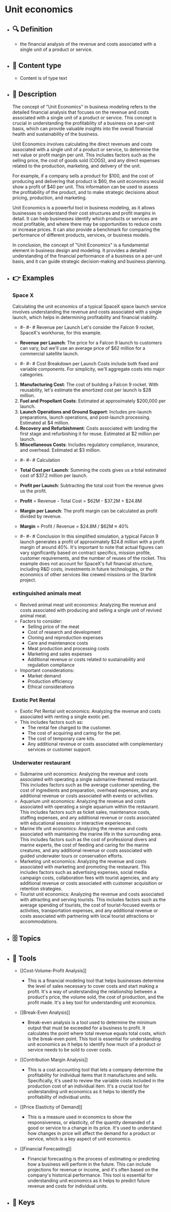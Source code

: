 # Unit economics
- ## 🔍 Definition
  - the financial analysis of the revenue and costs associated with a single unit of a product or service.
- ## 📰 Content type 
  - Content is of type text
- ## 📖 Description
  The concept of "Unit Economics" in business modeling refers to the detailed financial analysis that focuses on the revenue and costs associated with a single unit of a product or service. This concept is crucial in understanding the profitability of a business on a per-unit basis, which can provide valuable insights into the overall financial health and sustainability of the business.
  
  Unit Economics involves calculating the direct revenues and costs associated with a single unit of a product or service, to determine the net value or profit margin per unit. This includes factors such as the selling price, the cost of goods sold (COGS), and any direct expenses related to the production, marketing, and delivery of the unit.
  
  For example, if a company sells a product for $100, and the cost of producing and delivering that product is $60, the unit economics would show a profit of $40 per unit. This information can be used to assess the profitability of the product, and to make strategic decisions about pricing, production, and marketing.
  
  Unit Economics is a powerful tool in business modeling, as it allows businesses to understand their cost structures and profit margins in detail. It can help businesses identify which products or services are most profitable, and where there may be opportunities to reduce costs or increase prices. It can also provide a benchmark for comparing the performance of different products, services, or business models.
  
  In conclusion, the concept of "Unit Economics" is a fundamental element in business design and modeling. It provides a detailed understanding of the financial performance of a business on a per-unit basis, and it can guide strategic decision-making and business planning.
- ## 👉 Examples
  ### Space X
  Calculating the unit economics of a typical SpaceX space launch service involves understanding the revenue and costs associated with a single launch, which helps in determining profitability and financial viability.
  
  - #- #- # Revenue per Launch
  Let's consider the Falcon 9 rocket, SpaceX's workhorse, for this example.
  - **Revenue per Launch**: The price for a Falcon 9 launch to customers can vary, but we'll use an average price of $62 million for a commercial satellite launch.
  
  - #- #- # Cost Breakdown per Launch
  Costs include both fixed and variable components. For simplicity, we'll aggregate costs into major categories.
  1. **Manufacturing Cost**: The cost of building a Falcon 9 rocket. With reusability, let's estimate the amortized cost per launch is $28 million.
  2. **Fuel and Propellant Costs**: Estimated at approximately $200,000 per launch.
  3. **Launch Operations and Ground Support**: Includes pre-launch preparations, launch operations, and post-launch processing. Estimated at $4 million.
  4. **Recovery and Refurbishment**: Costs associated with landing the first stage and refurbishing it for reuse. Estimated at $2 million per launch.
  5. **Miscellaneous Costs**: Includes regulatory compliance, insurance, and overhead. Estimated at $3 million.
  
  - #- #- # Calculation
  - **Total Cost per Launch**: Summing the costs gives us a total estimated cost of $37.2 million per launch.
  - **Profit per Launch**: Subtracting the total cost from the revenue gives us the profit.
  - **Profit** = Revenue - Total Cost = $62M - $37.2M = $24.8M
  - **Margin per Launch**: The profit margin can be calculated as profit divided by revenue.
  - **Margin** = Profit / Revenue = $24.8M / $62M ≈ 40%
  
  - #- #- # Conclusion
  In this simplified simulation, a typical Falcon 9 launch generates a profit of approximately $24.8 million with a profit margin of around 40%. It's important to note that actual figures can vary significantly based on contract specifics, mission profile, customer requirements, and the number of reuses of the rocket. This example does not account for SpaceX's full financial structure, including R&D costs, investments in future technologies, or the economics of other services like crewed missions or the Starlink project.
  
  ### 
  
  ### extinguished animals meat
  - Revived animal meat unit economics: Analyzing the revenue and costs associated with producing and selling a single unit of revived animal meat.
  - Factors to consider:
  	- Selling price of the meat
  	- Cost of research and development
  	- Cloning and reproduction expenses
  	- Care and maintenance costs
  	- Meat production and processing costs
  	- Marketing and sales expenses
  	- Additional revenue or costs related to sustainability and regulation compliance
  - Important considerations:
  	- Market demand
  	- Production efficiency
  	- Ethical considerations
  ### Exotic Pet Rental
  - Exotic Pet Rental unit economics: Analyzing the revenue and costs associated with renting a single exotic pet.
  - This includes factors such as:
  	- The rental fee charged to the customer.
  	- The cost of acquiring and caring for the pet.
  	- The cost of temporary care kits.
  	- Any additional revenue or costs associated with complementary services or customer support.
  ### Underwater restaurant
  - Submarine unit economics: Analyzing the revenue and costs associated with operating a single submarine-themed restaurant. This includes factors such as the average customer spending, the cost of ingredients and preparation, overhead expenses, and any additional revenue or costs associated with events or activities.
  - Aquarium unit economics: Analyzing the revenue and costs associated with operating a single aquarium within the restaurant. This includes factors such as ticket sales, maintenance costs, staffing expenses, and any additional revenue or costs associated with educational sessions or interactive experiences.
  - Marine life unit economics: Analyzing the revenue and costs associated with maintaining the marine life in the surrounding area. This includes factors such as the cost of professional divers and marine experts, the cost of feeding and caring for the marine creatures, and any additional revenue or costs associated with guided underwater tours or conservation efforts.
  - Marketing unit economics: Analyzing the revenue and costs associated with marketing and promoting the restaurant. This includes factors such as advertising expenses, social media campaign costs, collaboration fees with tourist agencies, and any additional revenue or costs associated with customer acquisition or retention strategies.
  - Tourist unit economics: Analyzing the revenue and costs associated with attracting and serving tourists. This includes factors such as the average spending of tourists, the cost of tourist-focused events or activities, transportation expenses, and any additional revenue or costs associated with partnering with local tourist attractions or accommodations.
- ## 🗄️ Topics
  
- ## 🧰 Tools
  - [[Cost-Volume-Profit Analysis]]
    - This is a financial modeling tool that helps businesses determine the level of sales necessary to cover costs and start making a profit. It's a way of understanding the relationship between a product's price, the volume sold, the cost of production, and the profit made. It's a key tool for understanding unit economics.
  
  - [[Break-Even Analysis]]
    - Break-even analysis is a tool used to determine the minimum output that must be exceeded for a business to profit. It calculates the point where total revenue equals total costs, which is the break-even point. This tool is essential for understanding unit economics as it helps to identify how much of a product or service needs to be sold to cover costs.
  
  - [[Contribution Margin Analysis]]
    - This is a cost accounting tool that lets a company determine the profitability for individual items that it manufactures and sells. Specifically, it's used to review the variable costs included in the production cost of an individual item. It's a crucial tool for understanding unit economics as it helps to identify the profitability of individual units.
  
  - [[Price Elasticity of Demand]]
    - This is a measure used in economics to show the responsiveness, or elasticity, of the quantity demanded of a good or service to a change in its price. It's used to understand how changes in price will affect the demand for a product or service, which is a key aspect of unit economics.
  
  - [[Financial Forecasting]]
    - Financial forecasting is the process of estimating or predicting how a business will perform in the future. This can include projections for revenue or income, and it's often based on the company's historical performance. This tool is essential for understanding unit economics as it helps to predict future revenue and costs for individual units.
- ## 🔑 Keys
  
